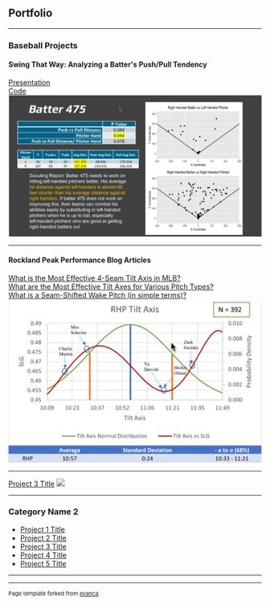 ## Portfolio

---

### Baseball Projects

#### Swing That Way: Analyzing a Batter's Push/Pull Tendency
[Presentation](/pdf/SwingThatWay.pptx.pdf)  
[Code](https://github.com/kruth99/smt-data-challenge.git)
<img src="images/ScoutingReport.png?raw=true"/>

---
#### Rockland Peak Performance Blog Articles
[What is the Most Effective 4-Seam Tilt Axis in MLB?](https://rocklandpeakperformance.com/mlb-slugging-averages-vs-vertical-horizontal-breaks-and-tilt-axes/)  
[What are the Most Effective Tilt Axes for Various Pitch Types?](https://rocklandpeakperformance.com/what-are-the-most-effective-tilt-axes-for-various-pitch-types/)  
[What is a Seam-Shifted Wake Pitch (in simple terms)?](https://rocklandpeakperformance.com/what-is-a-seam-shifted-wake-pitch/)  
<img src="images/RPP.png?raw=true"/>

---
[Project 3 Title](http://example.com/)
<img src="images/dummy_thumbnail.jpg?raw=true"/>

---

### Category Name 2

- [Project 1 Title](http://example.com/)
- [Project 2 Title](http://example.com/)
- [Project 3 Title](http://example.com/)
- [Project 4 Title](http://example.com/)
- [Project 5 Title](http://example.com/)

---




---
<p style="font-size:11px">Page template forked from <a href="https://github.com/evanca/quick-portfolio">evanca</a></p>
<!-- Remove above link if you don't want to attibute -->
